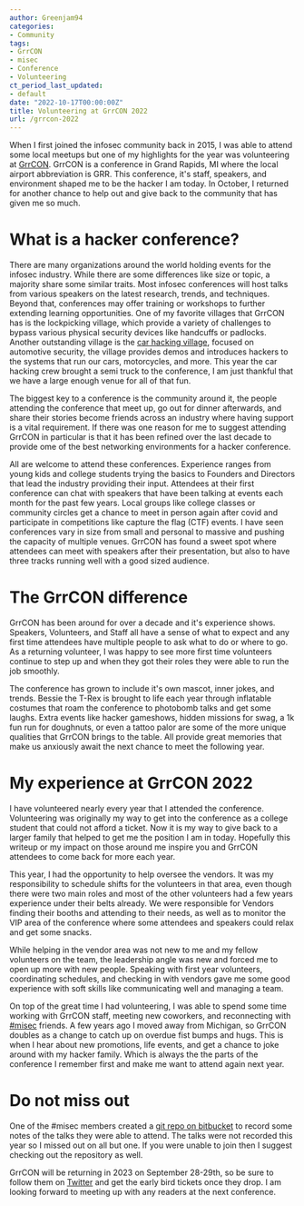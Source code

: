 ```yaml
---
author: Greenjam94
categories:
- Community
tags:
- GrrCON
- misec
- Conference
- Volunteering
ct_period_last_updated:
- default
date: "2022-10-17T00:00:00Z"
title: Volunteering at GrrCON 2022
url: /grrcon-2022
---
```


When I first joined the infosec community back in 2015, I was able to attend some local meetups but one of my highlights for the year was volunteering at [GrrCON](https://grrcon.com/). GrrCON is a conference in Grand Rapids, MI where the local airport abbreviation is GRR. This conference, it's staff, speakers, and environment shaped me to be the hacker I am today. In October, I returned for another chance to help out and give back to the community that has given me so much.

# What is a hacker conference?

There are many organizations around the world holding events for the infosec industry. While there are some differences like size or topic, a majority share some similar traits. Most infosec conferences will host talks from various speakers on the latest research, trends, and techniques. Beyond that, conferences may offer training or workshops to further extending learning opportunities. One of my favorite villages that GrrCON has is the lockpicking village, which provide a variety of challenges to bypass various physical security devices like handcuffs or padlocks. Another outstanding village is the [car hacking village](https://twitter.com/CarHackVillage), focused on automotive security, the village provides demos and introduces hackers to the systems that run our cars, motorcycles, and more. This year the car hacking crew brought a semi truck to the conference, I am just thankful that we have a large enough venue for all of that fun.

The biggest key to a conference is the community around it, the people attending the conference that meet up, go out for dinner afterwards, and share their stories become friends across an industry where having support is a vital requirement. If there was one reason for me to suggest attending GrrCON in particular is that it has been refined over the last decade to provide ome of the best networking environments for a hacker conference.

All are welcome to attend these conferences. Experience ranges from young kids and college students trying the basics to Founders and Directors that lead the industry providing their input. Attendees at their first conference can chat with speakers that have been talking at events each month for the past few years. Local groups like college classes or community circles get a chance to meet in person again after covid and participate in competitions like capture the flag (CTF) events. I have seen conferences vary in size from small and personal to massive and pushing the capacity of multiple venues. GrrCON has found a sweet spot where attendees can meet with speakers after their presentation, but also to have three tracks running well with a good sized audience.

# The GrrCON difference

GrrCON has been around for over a decade and it's experience shows. Speakers, Volunteers, and Staff all have a sense of what to expect and any first time attendees have multiple people to ask what to do or where to go. As a returning volunteer, I was happy to see more first time volunteers continue to step up and when they got their roles they were able to run the job smoothly.

The conference has grown to include it's own mascot, inner jokes, and trends. Bessie the T-Rex is brought to life each year through inflatable costumes that roam the conference to photobomb talks and get some laughs. Extra events like hacker gameshows, hidden missions for swag, a 1k fun run for doughnuts, or even a tattoo palor are some of the more unique qualities that GrrCON brings to the table. All provide great memories that make us anxiously await the next chance to meet the following year.

# My experience at GrrCON 2022

I have volunteered nearly every year that I attended the conference. Volunteering was originally my way to get into the conference as a college student that could not afford a ticket. Now it is my way to give back to a larger family that helped to get me the position I am in today. Hopefully this writeup or my impact on those around me inspire you and GrrCON attendees to come back for more each year.

This year, I had the opportunity to help oversee the vendors. It was my responsibility to schedule shifts for the volunteers in that area, even though there were two main roles and most of the other volunteers had a few years experience under their belts already. We were responsible for Vendors finding their booths and attending to their needs, as well as to monitor the VIP area of the conference where some attendees and speakers could relax and get some snacks.

While helping in the vendor area was not new to me and my fellow volunteers on the team, the leadership angle was new and forced me to open up more with new people. Speaking with first year volunteers, coordinating schedules, and checking in with vendors gave me some good experience with soft skills like communicating well and managing a team.

On top of the great time I had volunteering, I was able to spend some time working with GrrCON staff, meeting new coworkers, and reconnecting with [#misec](https://misec.us) friends. A few years ago I moved away from Michigan, so GrrCON doubles as a change to catch up on overdue fist bumps and hugs. This is when I hear about new promotions, life events, and get a chance to joke around with my hacker family. Which is always the the parts of the conference I remember first and make me want to attend again next year.

# Do not miss out

One of the #misec members created a [git repo on bitbucket](https://bitbucket.org/rmaloley/grrcon-2022/src/master/) to record some notes of the talks they were able to attend. The talks were not recorded this year so I missed out on all but one. If you were unable to join then I suggest checking out the repository as well.

GrrCON will be returning in 2023 on September 28-29th, so be sure to follow them on [Twitter](https://twitter.com/GrrCON) and get the early bird tickets once they drop. I am looking forward to meeting up with any readers at the next conference.